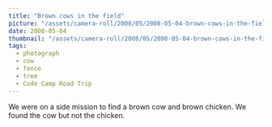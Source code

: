 ```yaml
---
title: "Brown cows in the field"
picture: "/assets/camera-roll/2008/05/2008-05-04-brown-cows-in-the-field/CodeCamp40_Cow.jpg"
date: 2008-05-04
thumbnail: "/assets/camera-roll/2008/05/2008-05-04-brown-cows-in-the-field/CodeCamp40_Cow-thumbnail.jpg"
tags:
  - photograph
  - cow
  - fence
  - tree
  - Code Camp Road Trip
---
```

We were on a side mission to find a brown cow and brown chicken. We found the cow but not the chicken.